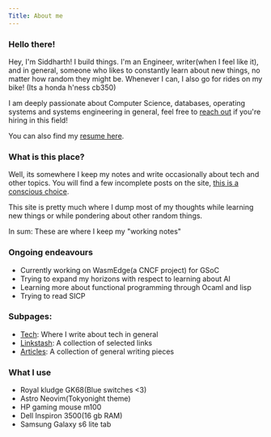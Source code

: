 ```yaml
---
Title: About me
---
```


### Hello there!

Hey, I'm Siddharth! I build things. I'm an Engineer, writer(when I feel like it), and in general, someone who likes to 
constantly learn about new things, no matter how random they might be.
Whenever I can, I also go for rides on my bike! (Its a honda h'ness cb350)

I am deeply passionate about Computer Science, databases, operating systems and systems engineering in general, feel free to [reach out](mailto:siddharthtewari14@gmail.com) if you're hiring in this field!

You can also find my [resume here](https://sidt008.vercel.app/SiddharthTewariCV.pdf).

### What is this place?

Well, its somewhere I keep my notes and write occasionally about tech and other topics.
You will find a few incomplete posts on the site, [this is a conscious choice](https://notes.andymatuschak.org/Work_with_the_garage_door_up).

This site is pretty much where I dump most of my thoughts while learning new things or while pondering about other random things.

In sum: These are where I keep my "working notes"

### Ongoing endeavours
- Currently working on WasmEdge(a CNCF project) for GSoC
- Trying to expand my horizons with respect to learning about AI
- Learning more about functional programming through Ocaml and lisp
- Trying to read SICP

### Subpages:
- [Tech](https://sidt008.vercel.app/tech): Where I write about tech in general
- [Linkstash](https://sidt008.vercel.app/linkstash): A collection of selected links
- [Articles](https://sidt008.vercel.app/articles): A collection of general writing pieces


### What I use

- Royal kludge GK68(Blue switches <3)
- Astro Neovim(Tokyonight theme)
- HP gaming mouse m100
- Dell Inspiron 3500(16 gb RAM)
- Samsung Galaxy s6 lite tab


